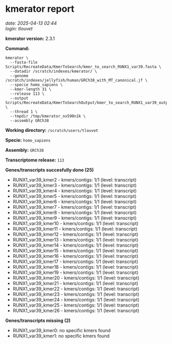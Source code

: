 # kmerator report
*date: 2025-04-13 02:44*  
*login: tlouvet*

**kmerator version:** 2.3.1

**Command:**

```
kmerator \
  --fasta-file Scripts/RecreateData/KmerToSearch/kmer_to_search_RUNX1_var39.fasta \
  --datadir /scratch/indexes/kmerator/ \
  --genome /scratch/indexes/jellyfish/human/GRCh38_with_MT_canonical.jf \
  --specie homo_sapiens \
  --kmer-length 31 \
  --release 113 \
  --output Scripts/RecreateData/KmerToSearchOutput/kmer_to_search_RUNX1_var39_output \
  --thread 1 \
  --tmpdir /tmp/kmerator_nx590n1k \
  --assembly GRCh38
```

**Working directory:** `/scratch/users/tlouvet`

**Specie:** `homo_sapiens`

**Assembly:** `GRCh38`

**Transcriptome release:** `113`

**Genes/transcripts succesfully done (25)**

- RUNX1_var39_kmer2 - kmers/contigs: 1/1 (level: transcript)
- RUNX1_var39_kmer3 - kmers/contigs: 1/1 (level: transcript)
- RUNX1_var39_kmer4 - kmers/contigs: 1/1 (level: transcript)
- RUNX1_var39_kmer5 - kmers/contigs: 1/1 (level: transcript)
- RUNX1_var39_kmer6 - kmers/contigs: 1/1 (level: transcript)
- RUNX1_var39_kmer7 - kmers/contigs: 1/1 (level: transcript)
- RUNX1_var39_kmer8 - kmers/contigs: 1/1 (level: transcript)
- RUNX1_var39_kmer9 - kmers/contigs: 1/1 (level: transcript)
- RUNX1_var39_kmer10 - kmers/contigs: 1/1 (level: transcript)
- RUNX1_var39_kmer11 - kmers/contigs: 1/1 (level: transcript)
- RUNX1_var39_kmer12 - kmers/contigs: 1/1 (level: transcript)
- RUNX1_var39_kmer13 - kmers/contigs: 1/1 (level: transcript)
- RUNX1_var39_kmer14 - kmers/contigs: 1/1 (level: transcript)
- RUNX1_var39_kmer15 - kmers/contigs: 1/1 (level: transcript)
- RUNX1_var39_kmer16 - kmers/contigs: 1/1 (level: transcript)
- RUNX1_var39_kmer17 - kmers/contigs: 1/1 (level: transcript)
- RUNX1_var39_kmer18 - kmers/contigs: 1/1 (level: transcript)
- RUNX1_var39_kmer19 - kmers/contigs: 1/1 (level: transcript)
- RUNX1_var39_kmer20 - kmers/contigs: 1/1 (level: transcript)
- RUNX1_var39_kmer21 - kmers/contigs: 1/1 (level: transcript)
- RUNX1_var39_kmer22 - kmers/contigs: 1/1 (level: transcript)
- RUNX1_var39_kmer23 - kmers/contigs: 1/1 (level: transcript)
- RUNX1_var39_kmer24 - kmers/contigs: 1/1 (level: transcript)
- RUNX1_var39_kmer25 - kmers/contigs: 1/1 (level: transcript)
- RUNX1_var39_kmer26 - kmers/contigs: 1/1 (level: transcript)


**Genes/transcripts missing (2)**

- RUNX1_var39_kmer0: no specific kmers found
- RUNX1_var39_kmer1: no specific kmers found
